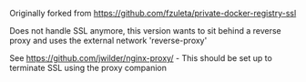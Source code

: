 Originally forked from https://github.com/fzuleta/private-docker-registry-ssl

Does not handle SSL anymore, this version wants to sit behind a reverse proxy and uses the external network 'reverse-proxy'

See https://github.com/jwilder/nginx-proxy/ - This should be set up to terminate SSL using the proxy companion
